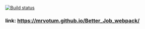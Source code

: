 [![Build status](https://ci.appveyor.com/api/projects/status/e2y12goe81w3qf22?svg=true)](https://ci.appveyor.com/project/mrvotum/better-job-webpack)

### link: https://mrvotum.github.io/Better_Job_webpack/
